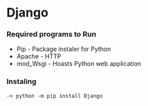# Django
### Required programs to Run
  - Pip - Package instaler for Python
  - Apache - HTTP
  - mod_Wsgi - Hoasts Python web application

### Instaling
```
-> python -m pip install Django
```
